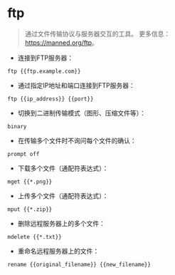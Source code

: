 # ftp

> 通过文件传输协议与服务器交互的工具。
> 更多信息：<https://manned.org/ftp>。

- 连接到FTP服务器：

`ftp {{ftp.example.com}}`

- 通过指定IP地址和端口连接到FTP服务器：

`ftp {{ip_address}} {{port}}`

- 切换到二进制传输模式（图形、压缩文件等）：

`binary`

- 在传输多个文件时不询问每个文件的确认：

`prompt off`

- 下载多个文件（通配符表达式）：

`mget {{*.png}}`

- 上传多个文件（通配符表达式）：

`mput {{*.zip}}`

- 删除远程服务器上的多个文件：

`mdelete {{*.txt}}`

- 重命名远程服务器上的文件：

`rename {{original_filename}} {{new_filename}}`